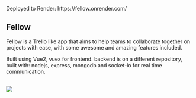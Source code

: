 <p>Deployed to Render: https://fellow.onrender.com/</p>

<h2>Fellow</h2>

<p>Fellow is a Trello like app that aims to help teams to collaborate together on projects with ease, with some awesome and amazing features included.</p>
<p>Built using Vue2, vuex for frontend.
backend is on a different repository, built with: nodejs, express, mongodb and socket-io for real time communication.</p>

<br>

<img src="https://res.cloudinary.com/oshra/image/upload/v1668505264/Screenshot_2022-11-15_114009_zc61ch.png"/>
